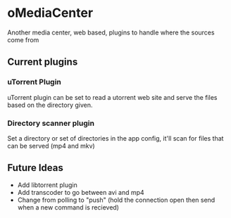 # oMediaCenter
Another media center, web based, plugins to handle where the sources come from

## Current plugins
### uTorrent Plugin
uTorrent plugin can be set to read a utorrent web site and serve the files based on the directory given.


### Directory scanner plugin
Set a directory or set of directories in the app config, it'll scan for files that can be served (mp4 and mkv)

## Future Ideas
* Add libtorrent plugin
* Add transcoder to go between avi and mp4
* Change from polling to "push" (hold the connection open then send when a new command is recieved)
